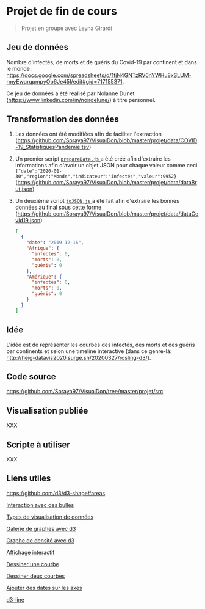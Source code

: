 # Projet de fin de cours

> Projet en groupe avec Leyna Girardi
>

## Jeu de données

Nombre d'infectés, de morts et de guéris du Covid-19 par continent et dans le monde :
https://docs.google.com/spreadsheets/d/1tjN4GNTzRV6nYWHu8xSLUM-rmyEwqrqpmpyOb6Je45I/edit#gid=717155371.

Ce jeu de données a été réalisé par Nolanne Dunet (https://www.linkedin.com/in/noirdelune/) à titre personnel.

## Transformation des données

1. Les données ont été modifiées afin de faciliter l'extraction (https://github.com/Soraya97/VisualDon/blob/master/projet/data/COVID-19_StatistiquesPandemie.tsv)

2. Un premier script [`prepareData.js` ](https://github.com/Soraya97/VisualDon/blob/master/projet/data/prepareData.js) a été créé afin d'extraire les informations afin d'avoir un objet JSON pour chaque valeur comme ceci `{"date":"2020-01-30","region":"Monde","indicateur":"infectés","valeur":9952}` (https://github.com/Soraya97/VisualDon/blob/master/projet/data/dataBrut.json)

3. Un deuxième script [`toJSON.js` ](https://github.com/Soraya97/VisualDon/blob/master/projet/data/toJSON.js) a été fait afin d'extraire les bonnes données au final sous cette forme (https://github.com/Soraya97/VisualDon/blob/master/projet/data/dataCovid19.json)

   ```json
   [
     {
       "date": "2019-12-16",
       "Afrique": {
         "infectés": 0,
         "morts": 0,
         "guéris": 0
       },
       "Amérique": {
         "infectés": 0,
         "morts": 0,
         "guéris": 0
       }
     }
   ]
   ```

   

## Idée

L'idée est de représenter les courbes des infectés, des morts et des guéris par continents et selon une timeline interactive (dans ce genre-là: http://heig-datavis2020.surge.sh/20200327/rosling-d3/).

## Code source

https://github.com/Soraya97/VisualDon/tree/master/projet/src

## Visualisation publiée

XXX

## Scripte à utiliser

XXX

## Liens utiles

https://github.com/d3/d3-shape#areas

[Interaction avec des bulles](https://github.com/idris-maps/heig-datavis-2020/tree/master/modules/rosling/graphique_d3)

[Types de visualisation de données](https://observablehq.com/@idris-maps/visualisation-de-donnees?collection=@idris-maps/heig-visdom-2020)

[Galerie de graphes avec d3](https://www.d3-graph-gallery.com/)

[Graphe de densité avec d3](https://www.d3-graph-gallery.com/graph/density_basic.html)

[Affichage interactif](https://www.datavis.fr/index.php?page=transition)

[Dessiner une courbe](https://www.datavis.fr/index.php?page=linearchart)

[Dessiner deux courbes](https://www.datavis.fr/index.php?page=twolinearchart)

[Ajouter des dates sur les axes](http://bl.ocks.org/phoebebright/3059392)

[d3-line](https://observablehq.com/@d3/d3-line)